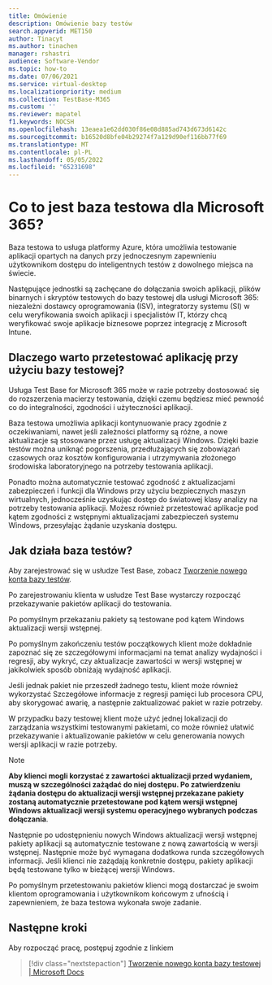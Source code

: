 ```yaml
---
title: Omówienie
description: Omówienie bazy testów
search.appverid: MET150
author: Tinacyt
ms.author: tinachen
manager: rshastri
audience: Software-Vendor
ms.topic: how-to
ms.date: 07/06/2021
ms.service: virtual-desktop
ms.localizationpriority: medium
ms.collection: TestBase-M365
ms.custom: ''
ms.reviewer: mapatel
f1.keywords: NOCSH
ms.openlocfilehash: 13eaea1e62dd030f86e08d885ad743d673d6142c
ms.sourcegitcommit: b16520d8bfe04b29274f7a129d90ef116bb77f69
ms.translationtype: MT
ms.contentlocale: pl-PL
ms.lasthandoff: 05/05/2022
ms.locfileid: "65231698"
---
```

# <a name="what-is-test-base-for-microsoft-365"></a>Co to jest baza testowa dla Microsoft 365?

Baza testowa to usługa platformy Azure, która umożliwia testowanie aplikacji opartych na danych przy jednoczesnym zapewnieniu użytkownikom dostępu do inteligentnych testów z dowolnego miejsca na świecie.

Następujące jednostki są zachęcane do dołączania swoich aplikacji, plików binarnych i skryptów testowych do bazy testowej dla usługi Microsoft 365: niezależni dostawcy oprogramowania (ISV), integratorzy systemu (SI) w celu weryfikowania swoich aplikacji i specjalistów IT, którzy chcą weryfikować swoje aplikacje biznesowe poprzez integrację z Microsoft Intune.

## <a name="why-test-your-application-with-test-base"></a>Dlaczego warto przetestować aplikację przy użyciu bazy testowej?

Usługa Test Base for Microsoft 365 może w razie potrzeby dostosować się do rozszerzenia macierzy testowania, dzięki czemu będziesz mieć pewność co do integralności, zgodności i użyteczności aplikacji.

Baza testowa umożliwia aplikacji kontynuowanie pracy zgodnie z oczekiwaniami, nawet jeśli zależności platformy są różne, a nowe aktualizacje są stosowane przez usługę aktualizacji Windows. Dzięki bazie testów można uniknąć pogorszenia, przedłużających się zobowiązań czasowych oraz kosztów konfigurowania i utrzymywania złożonego środowiska laboratoryjnego na potrzeby testowania aplikacji.

Ponadto można automatycznie testować zgodność z aktualizacjami zabezpieczeń i funkcji dla Windows przy użyciu bezpiecznych maszyn wirtualnych, jednocześnie uzyskując dostęp do światowej klasy analizy na potrzeby testowania aplikacji. Możesz również przetestować aplikacje pod kątem zgodności z wstępnymi aktualizacjami zabezpieczeń systemu Windows, przesyłając żądanie uzyskania dostępu.

## <a name="how-does-test-base-work"></a>Jak działa baza testów?

Aby zarejestrować się w usłudze Test Base, zobacz [Tworzenie nowego konta bazy testów](createAccount.md).

Po zarejestrowaniu klienta w usłudze Test Base wystarczy rozpocząć przekazywanie pakietów aplikacji do testowania.

Po pomyślnym przekazaniu pakiety są testowane pod kątem Windows aktualizacji wersji wstępnej.

Po pomyślnym zakończeniu testów początkowych klient może dokładnie zapoznać się ze szczegółowymi informacjami na temat analizy wydajności i regresji, aby wykryć, czy aktualizacje zawartości w wersji wstępnej w jakikolwiek sposób obniżają wydajność aplikacji.

Jeśli jednak pakiet nie przeszedł żadnego testu, klient może również wykorzystać Szczegółowe informacje z regresji pamięci lub procesora CPU, aby skorygować awarię, a następnie zaktualizować pakiet w razie potrzeby.

W przypadku bazy testowej klient może użyć jednej lokalizacji do zarządzania wszystkimi testowanymi pakietami, co może również ułatwić przekazywanie i aktualizowanie pakietów w celu generowania nowych wersji aplikacji w razie potrzeby.

> [!NOTE]
> **Aby klienci mogli korzystać z zawartości aktualizacji przed wydaniem, muszą w szczególności zażądać do niej dostępu. Po zatwierdzeniu żądania dostępu do aktualizacji wersji wstępnej przekazane pakiety zostaną automatycznie przetestowane pod kątem wersji wstępnej Windows aktualizacji wersji systemu operacyjnego wybranych podczas dołączania**.

Następnie po udostępnieniu nowych Windows aktualizacji wersji wstępnej pakiety aplikacji są automatycznie testowane z nową zawartością w wersji wstępnej. Następnie może być wymagana dodatkowa runda szczegółowych informacji. Jeśli klienci nie zażądają konkretnie dostępu, pakiety aplikacji będą testowane tylko w bieżącej wersji Windows.

Po pomyślnym przetestowaniu pakietów klienci mogą dostarczać je swoim klientom oprogramowania i użytkownikom końcowym z ufnością i zapewnieniem, że baza testowa wykonała swoje zadanie.

## <a name="next-steps"></a>Następne kroki

Aby rozpocząć pracę, postępuj zgodnie z linkiem
> [!div class="nextstepaction"]
> [Tworzenie nowego konta bazy testowej | Microsoft Docs](createaccount.md)
